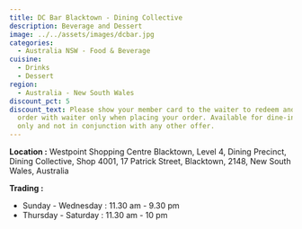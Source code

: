 ```yaml
---
title: DC Bar Blacktown - Dining Collective
description: Beverage and Dessert
image: ../../assets/images/dcbar.jpg
categories:
  - Australia NSW - Food & Beverage
cuisine:
  - Drinks
  - Dessert
region:
  - Australia - New South Wales
discount_pct: 5
discount_text: Please show your member card to the waiter to redeem and must
  order with waiter only when placing your order. Available for dine-in service
  only and not in conjunction with any other offer.
---
```


**Location :** Westpoint Shopping Centre Blacktown, Level 4, Dining Precinct, Dining Collective, Shop 4001, 17 Patrick Street, Blacktown, 2148, New South Wales, Australia

**Trading :**

- Sunday - Wednesday : 11.30 am - 9.30 pm
- Thursday - Saturday : 11.30 am - 10 pm
